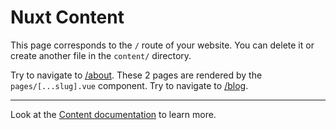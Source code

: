 # Nuxt Content

This page corresponds to the `/` route of your website. You can delete it or create another file in the `content/` directory.

Try to navigate to [/about](/about). These 2 pages are rendered by the `pages/[...slug].vue` component.
Try to navigate to [/blog](/blog).

---

Look at the [Content documentation](https://content.nuxtjs.org/) to learn more.
